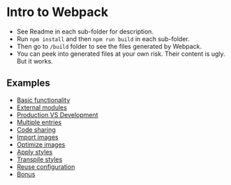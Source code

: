 # Intro to Webpack

* See Readme in each sub-folder for description.
* Run `npm install` and then `npm run build` in each sub-folder.
* Then go to `/build` folder to see the files generated by Webpack.
* You can peek into generated files at your own risk. Their content is ugly. But it works.

## Examples

* [Basic functionality](/basic-functionality)
* [External modules](/external-modules)
* [Production VS Development](/production-vs-development)
* [Multiple entries](/multiple-entries)
* [Code sharing](/code-sharing)
* [Import images](/import-images)
* [Optimize images](/optimize-images)
* [Apply styles](/apply-styles)
* [Transpile styles](/transpile-styles)
* [Reuse configuration](/reuse-configuration)
* [Bonus](/bonus)
